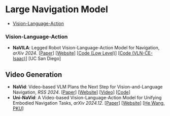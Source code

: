# Large Navigation Model



- [Vision-Language-Action](#Vision-Language-Action)



### Vision-Language-Action

- **NaVILA**: Legged Robot Vision-Language-Action Model for Navigation, *arXiv 2024*. [[Paper](https://arxiv.org/abs/2412.04453)] [[Website](https://navila-bot.github.io/)] [[Code (Low Level)](https://github.com/yang-zj1026/legged-loco)] [[Code (VLN-CE-Isaac)](https://github.com/yang-zj1026/VLN-CE-Isaac)] [UC San Diego]





## Video Generation

- **NaVid**: Video-based VLM Plans the Next Step for Vision-and-Language Navigation, *RSS 2024*. [[Paper](https://arxiv.org/abs/2402.15852)] [[Website](https://pku-epic.github.io/NaVid/)] [[Video](https://www.youtube.com/watch?v=IHkDuJZV0I8)] [[Code](https://github.com/jzhzhang/NaVid-VLN-CE)]
- **Uni-NaVid**: A Video-based Vision-Language-Action Model for Unifying Embodied Navigation Tasks, *arXiv 2024.12*. [[Paper](https://arxiv.org/abs/2412.06224)] [[Website](https://pku-epic.github.io/Uni-NaVid/)] [[He Wang, PKU](https://hughw19.github.io/)]